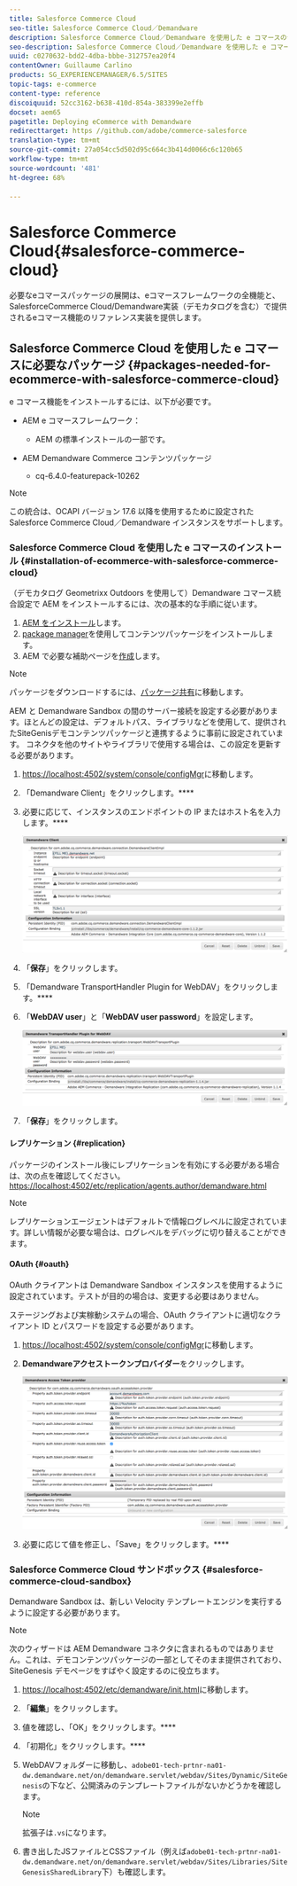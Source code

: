 ```yaml
---
title: Salesforce Commerce Cloud
seo-title: Salesforce Commerce Cloud／Demandware
description: Salesforce Commerce Cloud／Demandware を使用した e コマースのデプロイ方法について学習します。
seo-description: Salesforce Commerce Cloud／Demandware を使用した e コマースのデプロイ方法について学習します。
uuid: c0270632-bdd2-4dba-bbbe-312757ea20f4
contentOwner: Guillaume Carlino
products: SG_EXPERIENCEMANAGER/6.5/SITES
topic-tags: e-commerce
content-type: reference
discoiquuid: 52cc3162-b638-410d-854a-383399e2effb
docset: aem65
pagetitle: Deploying eCommerce with Demandware
redirecttarget: https //github.com/adobe/commerce-salesforce
translation-type: tm+mt
source-git-commit: 27a054cc5d502d95c664c3b414d0066c6c120b65
workflow-type: tm+mt
source-wordcount: '481'
ht-degree: 68%

---
```



# Salesforce Commerce Cloud{#salesforce-commerce-cloud}

必要なeコマースパッケージの展開は、eコマースフレームワークの全機能と、SalesforceCommerce Cloud/Demandware実装（デモカタログを含む）で提供されるeコマース機能のリファレンス実装を提供します。

## Salesforce Commerce Cloud を使用した e コマースに必要なパッケージ {#packages-needed-for-ecommerce-with-salesforce-commerce-cloud}

e コマース機能をインストールするには、以下が必要です。

* AEM e コマースフレームワーク：

   * AEM の標準インストールの一部です。

* AEM Demandware Commerce コンテンツパッケージ

   * cq-6.4.0-featurepack-10262

>[!NOTE]
>
>この統合は、OCAPI バージョン 17.6 以降を使用するために設定された Salesforce Commerce Cloud／Demandware インスタンスをサポートします。

### Salesforce Commerce Cloud を使用した e コマースのインストール {#installation-of-ecommerce-with-salesforce-commerce-cloud}

（デモカタログ Geometrixx Outdoors を使用して）Demandware コマース統合設定で AEM をインストールするには、次の基本的な手順に従います。

1. [AEM をインストール](/help/sites-deploying/deploy.md)します。
1. [package manager](/help/sites-administering/package-manager.md)を使用してコンテンツパッケージをインストールします。
1. AEM で必要な補助ページを[作成](/help/sites-authoring/page-authoring.md)します。

>[!NOTE]
>
>パッケージをダウンロードするには、[パッケージ共有](/help/sites-administering/package-manager.md#package-share)に移動します。

AEM と Demandware Sandbox の間のサーバー接続を設定する必要があります。ほとんどの設定は、デフォルトパス、ライブラリなどを使用して、提供されたSiteGenisデモコンテンツパッケージと連携するように事前に設定されています。 コネクタを他のサイトやライブラリで使用する場合は、この設定を更新する必要があります。

1. [https://localhost:4502/system/console/configMgr](https://localhost:4502/system/console/configMgr)に移動します。
1. 「Demandware Client」をクリックします。****
1. 必要に応じて、インスタンスのエンドポイントの IP またはホスト名を入力します。****

   ![chlimage_1-5](assets/chlimage_1-5.png)

1. 「**保存**」をクリックします。
1. 「Demandware TransportHandler Plugin for WebDAV」をクリックします。****
1. 「**WebDAV user**」と「**WebDAV user password**」を設定します。

   ![chlimage_1-6](assets/chlimage_1-6.png)

1. 「**保存**」をクリックします。

#### レプリケーション {#replication}

パッケージのインストール後にレプリケーションを有効にする必要がある場合は、次の点を確認してください。[https://localhost:4502/etc/replication/agents.author/demandware.html](https://localhost:4502/etc/replication/agents.author/demandware.html)

>[!NOTE]
>
>レプリケーションエージェントはデフォルトで情報ログレベルに設定されています。詳しい情報が必要な場合は、ログレベルをデバッグに切り替えることができます。

#### OAuth  {#oauth}

OAuth クライアントは Demandware Sandbox インスタンスを使用するように設定されています。テストが目的の場合は、変更する必要はありません。

ステージングおよび実稼動システムの場合、OAuth クライアントに適切なクライアント ID とパスワードを設定する必要があります。

1. [https://localhost:4502/system/console/configMgr](https://localhost:4502/system/console/configMgr)に移動します。
1. **Demandwareアクセストークンプロバイダー**&#x200B;をクリックします。

   ![chlimage_1-7](assets/chlimage_1-7.png)

1. 必要に応じて値を修正し、「Save」をクリックします。****

### Salesforce Commerce Cloud サンドボックス  {#salesforce-commerce-cloud-sandbox}

Demandware Sandbox は、新しい Velocity テンプレートエンジンを実行するように設定する必要があります。

>[!NOTE]
>
>次のウィザードは AEM Demandware コネクタに含まれるものではありません。これは、デモコンテンツパッケージの一部としてそのまま提供されており、SiteGenesis デモページをすばやく設定するのに役立ちます。

1. [https://localhost:4502/etc/demandware/init.html](https://localhost:4502/etc/demandware/init.html)に移動します。
1. 「**編集**」をクリックします。
1. 値を確認し、「OK」をクリックします。****
1. 「初期化」をクリックします。****
1. WebDAVフォルダーに移動し、`adobe01-tech-prtnr-na01-dw.demandware.net/on/demandware.servlet/webdav/Sites/Dynamic/SiteGenesis`の下など、公開済みのテンプレートファイルがないかどうかを確認します。

   >[!NOTE]
   >
   >拡張子は`.vs`になります。

1. 書き出したJSファイルとCSSファイル（例えば`adobe01-tech-prtnr-na01-dw.demandware.net/on/demandware.servlet/webdav/Sites/Libraries/SiteGenesisSharedLibrary`下）も確認します。

